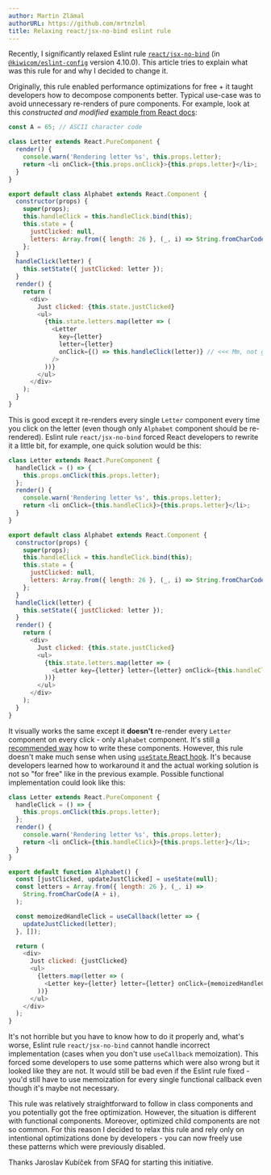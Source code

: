 ```yaml
---
author: Martin Zlámal
authorURL: https://github.com/mrtnzlml
title: Relaxing react/jsx-no-bind eslint rule
---
```


Recently, I significantly relaxed Eslint rule [`react/jsx-no-bind`](https://github.com/yannickcr/eslint-plugin-react/blob/master/docs/rules/jsx-no-bind.md) (in [`@kiwicom/eslint-config`](https://www.npmjs.com/package/@kiwicom/eslint-config) version 4.10.0). This article tries to explain what was this rule for and why I decided to change it.

Originally, this rule enabled performance optimizations for free + it taught developers how to decompose components better. Typical use-case was to avoid unnecessary re-renders of pure components. For example, look at this _constructed and modified_ [example from React docs](https://reactjs.org/docs/faq-functions.html#how-do-i-pass-a-parameter-to-an-event-handler-or-callback):

```js
const A = 65; // ASCII character code

class Letter extends React.PureComponent {
  render() {
    console.warn('Rendering letter %s', this.props.letter);
    return <li onClick={this.props.onClick}>{this.props.letter}</li>;
  }
}

export default class Alphabet extends React.Component {
  constructor(props) {
    super(props);
    this.handleClick = this.handleClick.bind(this);
    this.state = {
      justClicked: null,
      letters: Array.from({ length: 26 }, (_, i) => String.fromCharCode(A + i)),
    };
  }
  handleClick(letter) {
    this.setState({ justClicked: letter });
  }
  render() {
    return (
      <div>
        Just clicked: {this.state.justClicked}
        <ul>
          {this.state.letters.map(letter => (
            <Letter
              key={letter}
              letter={letter}
              onClick={() => this.handleClick(letter)} // <<< Mm, not great 🤔
            />
          ))}
        </ul>
      </div>
    );
  }
}
```

This is good except it re-renders every single `Letter` component every time you click on the letter (even though only `Alphabet` component should be re-rendered). Eslint rule `react/jsx-no-bind` forced React developers to rewrite it a little bit, for example, one quick solution would be this:

```js
class Letter extends React.PureComponent {
  handleClick = () => {
    this.props.onClick(this.props.letter);
  };
  render() {
    console.warn('Rendering letter %s', this.props.letter);
    return <li onClick={this.handleClick}>{this.props.letter}</li>;
  }
}

export default class Alphabet extends React.Component {
  constructor(props) {
    super(props);
    this.handleClick = this.handleClick.bind(this);
    this.state = {
      justClicked: null,
      letters: Array.from({ length: 26 }, (_, i) => String.fromCharCode(A + i)),
    };
  }
  handleClick(letter) {
    this.setState({ justClicked: letter });
  }
  render() {
    return (
      <div>
        Just clicked: {this.state.justClicked}
        <ul>
          {this.state.letters.map(letter => (
            <Letter key={letter} letter={letter} onClick={this.handleClick} />
          ))}
        </ul>
      </div>
    );
  }
}
```

It visually works the same except it **doesn't** re-render every `Letter` component on every click - only `Alphabet` component. It's still [a recommended way](https://reactjs.org/docs/faq-functions.html#example-passing-params-using-data-attributes) how to write these components. However, this rule doesn't make much sense when using [`useState` React hook](https://reactjs.org/docs/hooks-reference.html#usestate). It's because developers learned how to workaround it and the actual working solution is not so "for free" like in the previous example. Possible functional implementation could look like this:

```js
class Letter extends React.PureComponent {
  handleClick = () => {
    this.props.onClick(this.props.letter);
  };
  render() {
    console.warn('Rendering letter %s', this.props.letter);
    return <li onClick={this.handleClick}>{this.props.letter}</li>;
  }
}

export default function Alphabet() {
  const [justClicked, updateJustClicked] = useState(null);
  const letters = Array.from({ length: 26 }, (_, i) =>
    String.fromCharCode(A + i),
  );

  const memoizedHandleClick = useCallback(letter => {
    updateJustClicked(letter);
  }, []);

  return (
    <div>
      Just clicked: {justClicked}
      <ul>
        {letters.map(letter => (
          <Letter key={letter} letter={letter} onClick={memoizedHandleClick} />
        ))}
      </ul>
    </div>
  );
}
```

It's not horrible but you have to know how to do it properly and, what's worse, Eslint rule `react/jsx-no-bind` cannot handle incorrect implementation (cases when you don't use `useCallback` memoization). This forced some developers to use some patterns which were also wrong but it looked like they are not. It would still be bad even if the Eslint rule fixed - you'd still have to use memoization for every single functional callback even though it's maybe not necessary.

This rule was relatively straightforward to follow in class components and you potentially got the free optimization. However, the situation is different with functional components. Moreover, optimized child components are not so common. For this reason I decided to relax this rule and rely only on intentional optimizations done by developers - you can now freely use these patterns which were previously disabled.

Thanks Jaroslav Kubíček from SFAQ for starting this initiative.
